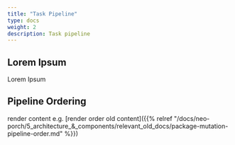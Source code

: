 ```yaml
---
title: "Task Pipeline"
type: docs
weight: 2
description: Task pipeline
---
```


## Lorem Ipsum

Lorem Ipsum

## Pipeline Ordering

render content e.g. [render order old content]({{% relref "/docs/neo-porch/5_architecture_&_components/relevant_old_docs/package-mutation-pipeline-order.md" %}})
